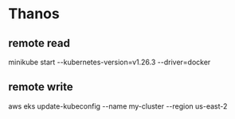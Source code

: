 # Thanos

## remote read

minikube start --kubernetes-version=v1.26.3 --driver=docker

















## remote write

aws eks update-kubeconfig --name my-cluster --region us-east-2